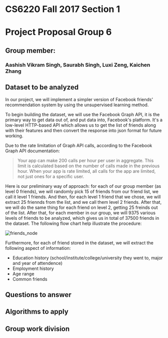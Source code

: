 # CS6220 Fall 2017 Section 1
# Project Proposal Group 6
## Group member: 
### Aashish Vikram Singh, Saurabh Singh, Luxi Zeng, Kaichen Zhang
## Dataset to be analyzed
In our project, we will implement a simpler version of Facebook friends' recommendation system by using the unsupervised learning method. 

To begin building the dataset, we will use the Facebook Graph API, it is the primary way to get data out of, and put data into, Facebook's platform. It's a low-level HTTP-based API which allows us to get the list of friends along with their features and then convert the response into json format for future working. 

Due to the rate limitation of Graph API calls, according to the Facebook Graph API documentation: 
> Your app can make 200 calls per hour per user in aggregate. This limit is calculated based on the number of calls made in the previous hour. When your app is rate limited, all calls for the app are limited, not just ones for a specific user.

Here is our preliminary way of approach: for each of our group member (as level 0 friends),  we will randomly pick 15 of friends from our friend list, we call it level 1 friends. And then, for each level 1 friend that we chose, we will extract 25 friennds from the list, and we call them level 2 friends. After that, we will do the same thing for each friend on level 2, getting 25 freinds out of the list. After that, for each member in our group, we will 9375 various levels of friends to be analyzed, which gives us in total of 37500 friends in the dataset. The following flow chart help illustrate the procedure: 

![friends_node](Friends_node.png)

Furthermore, for each of friend stored in the dataset, we will extract the following aspect of information:
* Education history (school/institute/college/university they went to, major and year of attendence)
* Employment history
* Age range
* Common friends 
## Questions to answer

## Algorithms to apply

## Group work division
